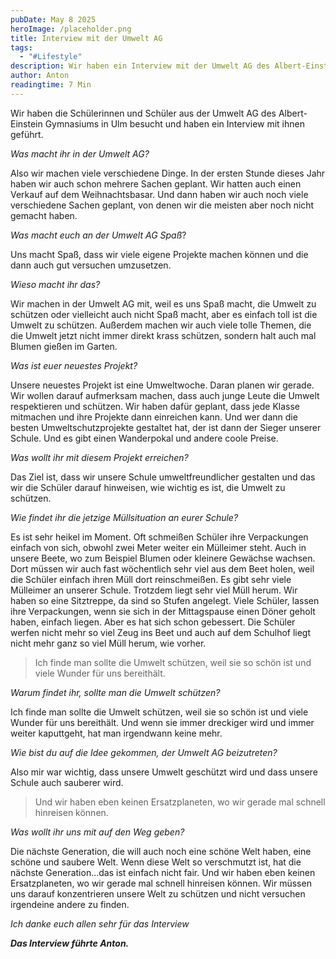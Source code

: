 ```yaml
---
pubDate: May 8 2025
heroImage: /placeholder.png
title: Interview mit der Umwelt AG
tags:
  - "#Lifestyle"
description: Wir haben ein Interview mit der Umwelt AG des Albert-Einstein Gymnasiums Ulm/Wiblingen geführt.
author: Anton
readingtime: 7 Min
---
```

Wir haben die Schülerinnen und Schüler aus der Umwelt AG des Albert-Einstein Gymnasiums in Ulm besucht und haben ein Interview mit ihnen geführt. 


*Was macht ihr in der Umwelt AG?*

Also wir machen viele verschiedene Dinge. In der ersten Stunde dieses Jahr haben wir auch schon mehrere Sachen geplant. Wir hatten auch einen Verkauf auf dem Weihnachtsbasar. Und dann haben wir auch noch viele verschiedene Sachen geplant, von denen wir die meisten aber noch nicht gemacht haben. 


*Was macht euch an der Umwelt AG Spaß*?

Uns macht Spaß, dass wir viele eigene Projekte machen können und die dann auch gut versuchen umzusetzen. 

*Wieso macht ihr das?*

Wir machen in der Umwelt AG mit, weil es uns Spaß macht, die Umwelt zu schützen oder vielleicht auch nicht Spaß macht, aber es einfach toll ist die Umwelt zu schützen. 
Außerdem machen wir auch viele tolle Themen, die die Umwelt jetzt nicht immer direkt krass schützen, sondern halt auch mal Blumen gießen im Garten. 


*Was ist euer neuestes Projekt?*

Unsere neuestes Projekt ist eine Umweltwoche. Daran planen wir gerade. 
Wir wollen darauf aufmerksam machen, dass auch junge Leute die Umwelt respektieren und schützen. 
Wir haben dafür geplant, dass jede Klasse mitmachen und ihre Projekte dann einreichen kann. Und wer dann die besten Umweltschutzprojekte gestaltet hat, der ist dann der Sieger unserer Schule. Und es gibt einen Wanderpokal und andere coole Preise. 


*Was wollt ihr mit diesem Projekt erreichen?*

Das Ziel ist, dass wir unsere Schule umweltfreundlicher gestalten und das wir die Schüler darauf hinweisen, wie wichtig es ist, die Umwelt zu schützen. 


*Wie findet ihr die jetzige Müllsituation an eurer Schule?*

Es ist sehr heikel im Moment. Oft schmeißen Schüler ihre Verpackungen einfach von sich, obwohl zwei Meter weiter ein Mülleimer steht. 
Auch in unsere Beete, wo zum Beispiel Blumen oder kleinere Gewächse wachsen. Dort müssen wir auch fast wöchentlich sehr viel aus dem Beet holen, weil die Schüler einfach ihren Müll dort reinschmeißen. 
Es gibt sehr viele Mülleimer an unserer Schule. Trotzdem liegt sehr viel Müll herum. 
Wir haben so eine Sitztreppe, da sind so Stufen angelegt. Viele Schüler, lassen ihre Verpackungen, wenn sie sich in der Mittagspause einen Döner geholt haben, einfach liegen. 
Aber es hat sich schon gebessert. Die Schüler werfen nicht mehr so viel Zeug ins Beet und auch auf dem Schulhof liegt nicht mehr ganz so viel Müll herum, wie vorher. 


>Ich finde man sollte die Umwelt schützen, weil sie so schön ist und viele Wunder für uns bereithält.


*Warum findet ihr, sollte man die Umwelt schützen?*

Ich finde man sollte die Umwelt schützen, weil sie so schön ist und viele Wunder für uns bereithält. Und wenn sie immer dreckiger wird und immer weiter kaputtgeht, hat man irgendwann keine mehr. 


*Wie bist du auf die Idee gekommen, der Umwelt AG beizutreten?*

Also mir war wichtig, dass unsere Umwelt geschützt wird und dass unsere Schule auch sauberer wird. 


>Und wir haben eben keinen Ersatzplaneten, wo wir gerade mal schnell hinreisen können. 


*Was wollt ihr uns mit auf den Weg geben?*

Die nächste Generation, die will auch noch eine schöne Welt haben, eine schöne und saubere Welt. Wenn diese Welt so verschmutzt ist, hat die nächste Generation...das ist einfach nicht fair. 
Und wir haben eben keinen Ersatzplaneten, wo wir gerade mal schnell hinreisen können. Wir müssen uns darauf konzentrieren unsere Welt zu schützen und nicht versuchen irgendeine andere zu finden. 


*Ich danke euch allen sehr für das Interview*



***Das Interview führte Anton.*** 

